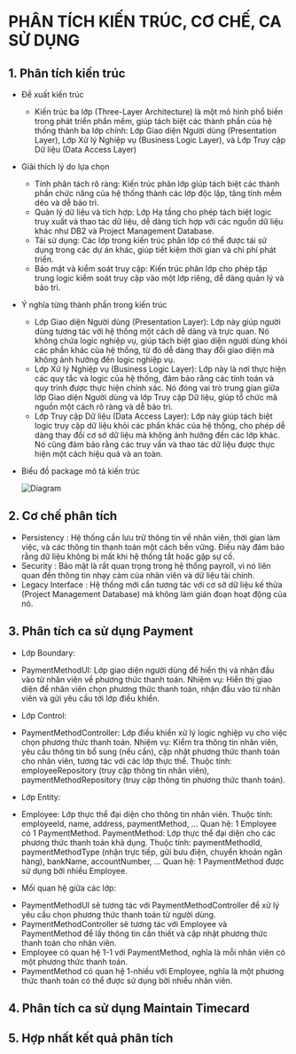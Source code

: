 # PHÂN TÍCH KIẾN TRÚC, CƠ CHẾ, CA SỬ DỤNG
## 1. Phân tích kiến trúc
* Đề xuất kiến trúc
  - Kiến trúc ba lớp (Three-Layer Architecture) là một mô hình phổ biến trong phát triển phần mềm, giúp tách biệt các thành phần của hệ thống thành ba lớp chính: Lớp Giao diện Người dùng (Presentation Layer), Lớp Xử lý Nghiệp vụ (Business Logic Layer), và Lớp Truy cập Dữ liệu (Data Access Layer)
* Giải thích lý do lựa chọn
  - Tính phân tách rõ ràng: Kiến trúc phân lớp giúp tách biệt các thành phần chức năng của hệ thống thành các lớp độc lập, tăng tính mềm dẻo và dễ bảo trì.
  - Quản lý dữ liệu và tích hợp: Lớp Hạ tầng cho phép tách biệt logic truy xuất và thao tác dữ liệu, dễ dàng tích hợp với các nguồn dữ liệu khác như DB2 và Project Management Database.
  - Tái sử dụng: Các lớp trong kiến trúc phân lớp có thể được tái sử dụng trong các dự án khác, giúp tiết kiệm thời gian và chi phí phát triển.
  - Bảo mật và kiểm soát truy cập: Kiến trúc phân lớp cho phép tập trung logic kiểm soát truy cập vào một lớp riêng, dễ dàng quản lý và bảo trì.
* Ý nghĩa từng thành phần trong kiến trúc
  - Lớp Giao diện Người dùng (Presentation Layer):
Lớp này giúp người dùng tương tác với hệ thống một cách dễ dàng và trực quan. Nó không chứa logic nghiệp vụ, giúp tách biệt giao diện người dùng khỏi các phần khác của hệ thống, từ đó dễ dàng thay đổi giao diện mà không ảnh hưởng đến logic nghiệp vụ.
  - Lớp Xử lý Nghiệp vụ (Business Logic Layer):
Lớp này là nơi thực hiện các quy tắc và logic của hệ thống, đảm bảo rằng các tính toán và quy trình được thực hiện chính xác. Nó đóng vai trò trung gian giữa lớp Giao diện Người dùng và lớp Truy cập Dữ liệu, giúp tổ chức mã nguồn một cách rõ ràng và dễ bảo trì.
  - Lớp Truy cập Dữ liệu (Data Access Layer):
Lớp này giúp tách biệt logic truy cập dữ liệu khỏi các phần khác của hệ thống, cho phép dễ dàng thay đổi cơ sở dữ liệu mà không ảnh hưởng đến các lớp khác. Nó cũng đảm bảo rằng các truy vấn và thao tác dữ liệu được thực hiện một cách hiệu quả và an toàn.
* Biểu đồ package mô tả kiến trúc

  ![Diagram](https://www.planttext.com/api/plantuml/png/R951JiCm44NtESMe6rQz0YeDMI0LgRImGbrCpITOjSUHnn54Y9Enu4XS0QU9H5l5op_Zz__C_7x_B3HnJArtHSFcm3LejevGIE9aWz2AEyGPVHQKt_EJ8jAT9CHNDjWDugFre4fIx4PXWoR4fBlYg_YdBbkr0bLQXTgQ2-wM7SUEIdQcTKVZ4LNvneKEe7kMZF4vrrWfW_TMjS-uZi5aifNwtFAM4zEDCKVNCx--icS5bK44viJmeKKEKdt0j8EQWLUqmP1AtsoZj4Tw1uHSpzJYSYiqdrzFZtIwgg5hShwflqFxPEu5vAK_u1y0003__mC0)

## 2. Cơ chế phân tích
* Persistency : Hệ thống cần lưu trữ thông tin về nhân viên, thời gian làm việc, và các thông tin thanh toán một cách bền vững. Điều này đảm bảo rằng dữ liệu không bị mất khi hệ thống tắt hoặc gặp sự cố.
* Security : Bảo mật là rất quan trọng trong hệ thống payroll, vì nó liên quan đến thông tin nhạy cảm của nhân viên và dữ liệu tài chính.
* Legacy Interface : Hệ thống mới cần tương tác với cơ sở dữ liệu kế thừa (Project Management Database) mà không làm gián đoạn hoạt động của nó.
## 3. Phân tích ca sử dụng Payment
* Lớp Boundary:
- PaymentMethodUI: Lớp giao diện người dùng để hiển thị và nhận đầu vào từ nhân viên về phương thức thanh toán.
Nhiệm vụ: Hiển thị giao diện để nhân viên chọn phương thức thanh toán, nhận đầu vào từ nhân viên và gửi yêu cầu tới lớp điều khiển.
* Lớp Control:
- PaymentMethodController: Lớp điều khiển xử lý logic nghiệp vụ cho việc chọn phương thức thanh toán.
Nhiệm vụ: Kiểm tra thông tin nhân viên, yêu cầu thông tin bổ sung (nếu cần), cập nhật phương thức thanh toán cho nhân viên, tương tác với các lớp thực thể.
Thuộc tính: employeeRepository (truy cập thông tin nhân viên), paymentMethodRepository (truy cập thông tin phương thức thanh toán).
* Lớp Entity:
- Employee: Lớp thực thể đại diện cho thông tin nhân viên.
Thuộc tính: employeeId, name, address, paymentMethod, ...
Quan hệ: 1 Employee có 1 PaymentMethod.
PaymentMethod: Lớp thực thể đại diện cho các phương thức thanh toán khả dụng.
Thuộc tính: paymentMethodId, paymentMethodType (nhận trực tiếp, gửi bưu điện, chuyển khoản ngân hàng), bankName, accountNumber, ...
Quan hệ: 1 PaymentMethod được sử dụng bởi nhiều Employee.
* Mối quan hệ giữa các lớp:
- PaymentMethodUI sẽ tương tác với PaymentMethodController để xử lý yêu cầu chọn phương thức thanh toán từ người dùng.
- PaymentMethodController sẽ tương tác với Employee và PaymentMethod để lấy thông tin cần thiết và cập nhật phương thức thanh toán cho nhân viên.
- Employee có quan hệ 1-1 với PaymentMethod, nghĩa là mỗi nhân viên có một phương thức thanh toán.
- PaymentMethod có quan hệ 1-nhiều với Employee, nghĩa là một phương thức thanh toán có thể được sử dụng bởi nhiều nhân viên.
## 4. Phân tích ca sử dụng Maintain Timecard
## 5. Hợp nhất kết quả phân tích

